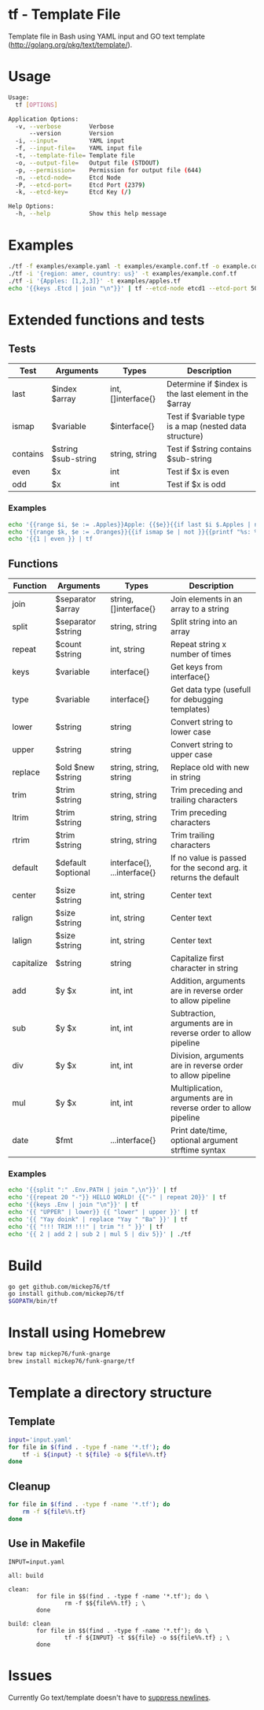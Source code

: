 # tf - Template File

Template file in Bash using YAML input and GO text template (http://golang.org/pkg/text/template/).

# Usage

```bash
Usage:
  tf [OPTIONS]

Application Options:
  -v, --verbose        Verbose
      --version        Version
  -i, --input=         YAML input
  -f, --input-file=    YAML input file
  -t, --template-file= Template file
  -o, --output-file=   Output file (STDOUT)
  -p, --permission=    Permission for output file (644)
  -n, --etcd-node=     Etcd Node
  -P, --etcd-port=     Etcd Port (2379)
  -k, --etcd-key=      Etcd Key (/)

Help Options:
  -h, --help           Show this help message
```

# Examples

```bash
./tf -f examples/example.yaml -t examples/example.conf.tf -o example.conf
./tf -i '{region: amer, country: us}' -t examples/example.conf.tf
./tf -i '{Apples: [1,2,3]}' -t examples/apples.tf
echo '{{keys .Etcd | join "\n"}}' | tf --etcd-node etcd1 --etcd-port 5001 --etcd-key /host
```

# Extended functions and tests

## Tests

Test     | Arguments           | Types              | Description
-------- | ------------------- | ------------------ | -----------
last     | $index $array       | int, []interface{} | Determine if $index is the last element in the $array
ismap    | $variable           | $interface{}       | Test if $variable type is a map (nested data structure)
contains | $string $sub-string | string, string     | Test if $string contains $sub-string
even     | $x                  | int                | Test if $x is even
odd      | $x                  | int                | Test if $x is odd

### Examples

```bash
echo '{{range $i, $e := .Apples}}Apple: {{$e}}{{if last $i $.Apples | not}}{{printf ",\n"}}{{end}}{{end}}' | tf -i '{ Apples: [ 1, 2, 3] }'
echo '{{range $k, $e := .Oranges}}{{if ismap $e | not }}{{printf "%s: %v\n" $k $e}}{{end}}{{end}}' | tf -i '{ Oranges: { a: 1, b: 2, c: { a: 1, b: 2 } } }'
echo '{{1 | even }} | tf
```

## Functions

Function   | Arguments          | Types                       | Description
---------- | ------------------ | --------------------------- | -----------
join       | $separator $array  | string, []interface{}       | Join elements in an array to a string
split      | $separator $string | string, string              | Split string into an array
repeat     | $count $string     | int, string                 | Repeat string x number of times
keys       | $variable          | interface{}                 | Get keys from interface{}
type       | $variable          | interface{}                 | Get data type (usefull for debugging templates)
lower      | $string            | string                      | Convert string to lower case
upper      | $string            | string                      | Convert string to upper case
replace    | $old $new $string  | string, string, string      | Replace old with new in string
trim       | $trim $string      | string, string              | Trim preceding and trailing characters
ltrim      | $trim $string      | string, string              | Trim preceding characters
rtrim      | $trim $string      | string, string              | Trim trailing characters
default    | $default $optional | interface{}, ...interface{} | If no value is passed for the second arg. it returns the default
center     | $size $string      | int, string                 | Center text
ralign     | $size $string      | int, string                 | Center text
lalign     | $size $string      | int, string                 | Center text
capitalize | $string            | string                      | Capitalize first character in string
add        | $y $x              | int, int                    | Addition, arguments are in reverse order to allow pipeline
sub        | $y $x              | int, int                    | Subtraction, arguments are in reverse order to allow pipeline
div        | $y $x              | int, int                    | Division, arguments are in reverse order to allow pipeline
mul        | $y $x              | int, int                    | Multiplication, arguments are in reverse order to allow pipeline
date       | $fmt               | ...interface{}              | Print date/time, optional argument strftime syntax

### Examples

```bash
echo '{{split ":" .Env.PATH | join ",\n"}}' | tf
echo '{{repeat 20 "-"}} HELLO WORLD! {{"-" | repeat 20}}' | tf
echo '{{keys .Env | join "\n"}}' | tf
echo '{{ "UPPER" | lower}} {{ "lower" | upper }}' | tf
echo '{{ "Yay doink" | replace "Yay " "Ba" }}' | tf
echo '{{ "!!! TRIM !!!" | trim "! " }}' | tf
echo '{{ 2 | add 2 | sub 2 | mul 5 | div 5}}' | ./tf 
```

# Build

```bash
go get github.com/mickep76/tf
go install github.com/mickep76/tf
$GOPATH/bin/tf
```

# Install using Homebrew

```bash
brew tap mickep76/funk-gnarge
brew install mickep76/funk-gnarge/tf
```

# Template a directory structure

## Template

```bash
input='input.yaml'
for file in $(find . -type f -name '*.tf'); do
    tf -i ${input} -t ${file} -o ${file%%.tf}
done
```

## Cleanup

```bash
for file in $(find . -type f -name '*.tf'); do
    rm -f ${file%%.tf}
done
```

## Use in Makefile

```
INPUT=input.yaml

all: build

clean:
        for file in $$(find . -type f -name '*.tf'); do \
                rm -f $${file%%.tf} ; \
        done

build: clean
        for file in $$(find . -type f -name '*.tf'); do \
                tf -f ${INPUT} -t $${file} -o $${file%%.tf} ; \
        done
```

# Issues

Currently Go text/template doesn't have to [suppress newlines](https://github.com/golang/go/issues/9969).
